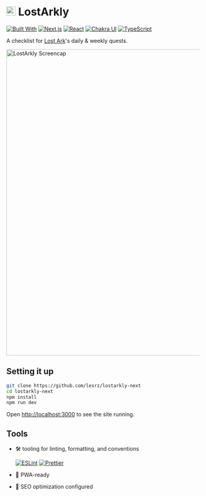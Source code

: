 # <img src="https://user-images.githubusercontent.com/87744767/160224530-25b35904-ab1d-466f-b5da-1f38bca153a9.png" height="24px"/> LostArkly
<a href="#" title="Built With">![Built With](https://img.shields.io/badge/-Built%20With-222222?style=flat-square)</a>
<a href="https://nextjs.org/" title="Next">![Next.js](https://img.shields.io/badge/-Next-e8ebec?&logo=nextdotjs&logoColor=222222&style=flat-square)</a>
<a href="https://reactjs.org/" title="React">![React](https://img.shields.io/badge/-React-e8ebec?&logo=React&logoColor=189AB4&style=flat-square)</a>
<a href="https://chakra-ui.com/" title="Chakra UI">![Chakra UI](https://img.shields.io/badge/-Chakra%20UI-e8ebec?&logo=chakraui&style=flat-square)</a>
<a href="https://www.typescriptlang.org" title="TypeScript">![TypeScript](https://img.shields.io/badge/-TypeScript-e8ebec?&logo=TypeScript&style=flat-square)</a>

A checklist for [Lost Ark](https://www.playlostark.com/)'s daily & weekly quests.

<a href="https://user-images.githubusercontent.com/87744767/160224346-baa88e6e-0068-4633-aa45-c842a384cd67.gif" title="LostArkly Screencap">
  <img src="https://user-images.githubusercontent.com/87744767/160224346-baa88e6e-0068-4633-aa45-c842a384cd67.gif" alt="LostArkly Screencap" width="800px"/>
</a>

## Setting it up

```bash
git clone https://github.com/lesrz/lostarkly-next
cd lostarkly-next
npm install
npm run dev
```

Open [http://localhost:3000](http://localhost:3000) to see the site running.
## Tools

- 🛠️ tooling for linting, formatting, and conventions

  <a href="https://eslint.org/" title="ESLint">![ESLint](https://img.shields.io/badge/-ESLint-e8ebec?&logo=eslint&logoColor=462fb9&style=flat-square)</a>
  <a href="https://prettier.io/" title="Prettier">![Prettier](https://img.shields.io/badge/-Prettier-e8ebec?&logo=prettier&logoColor=b38831&style=flat-square)</a>

- 📱 PWA-ready

- 🔎 SEO optimization configured
